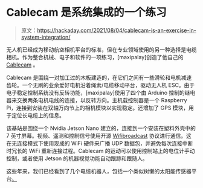 # Cablecam 是系统集成的一个练习

> 原文：<https://hackaday.com/2021/08/04/cablecam-is-an-exercise-in-system-integration/>

无人机已经成为移动航空相机平台的标准，但在专业领域使用的另一种选择是电缆相机。作为整合机械、电子和软件的一项练习，[maxipalay]创造了他自己的 [Cablecam](https://hackaday.io/project/180869-cablecam) 。

Cablecam 是围绕一对加工过的木板建造的，在它们之间有一些滑轮和电机减速齿轮。一个无刷的业余爱好电机沿着绳索/电缆移动平台，驱动无人机 ESC。由于电子稳定控制系统没有反转功能，[maxipalay]使用了四个由 Arduino 控制的继电器来交换两条电机电线的连接，以反转方向。主机载控制器是一个 Raspberry Pi，连接到安装在双轴万向节上的相机模块以实现稳定。还增加了 GPS 模块，用于定位长电缆上的信息。

该基站是围绕一个 Nvidia Jetson Nano 建立的，连接到一个安装在塑料外壳中的 7 英寸屏幕。视频、遥测和控制信号使用开源 [Wifibroadcast](https://github.com/svpcom/wifibroadcast) 协议进行通信。这在无连接模式下使用现成的 WiFi 硬件来广播 UDP 数据包，并避免每次连接中断时冗长的 WiFi 重新连接过程。Cablecam 的运动可以使用控制站上的电位计手动控制，或者使用 Jetson 的机器视觉功能自动跟踪和跟随人。

这些年来，我们已经看到了几个电缆机器人，包括一个类似树懒的太阳能传感器平台[。](https://hackaday.com/2020/07/05/slothbot-lives-up-to-its-name/)